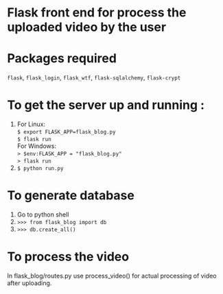 # Flask front end for process the uploaded video by the user

# Packages required
`flask`, `flask_login`, `flask_wtf`, `flask-sqlalchemy`, `flask-crypt`


# To get the server up and running :
1) For Linux:<br/>
   `$ export FLASK_APP=flask_blog.py`<br/>
   `$ flask run`<br/>
   For Windows:<br/>
   `> $env:FLASK_APP = "flask_blog.py"`<br/>
   `> flask run`<br/>
2) `$ python run.py`

# To generate database
1) Go to python shell
2) `>>> from flask_blog import db`
3) `>>> db.create_all()`

# To process the video
In flask_blog/routes.py use process_video() for actual processing of video after uploading.
